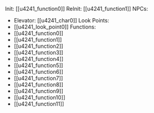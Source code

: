 Init: [[u4241_function0]]
ReInit: [[u4241_function1]]
NPCs:
- Elevator: [[u4241_char0]]
Look Points:
- [[u4241_look_point0]]
Functions:
- [[u4241_function0]]
- [[u4241_function1]]
- [[u4241_function2]]
- [[u4241_function3]]
- [[u4241_function4]]
- [[u4241_function5]]
- [[u4241_function6]]
- [[u4241_function7]]
- [[u4241_function8]]
- [[u4241_function9]]
- [[u4241_function10]]
- [[u4241_function11]]
